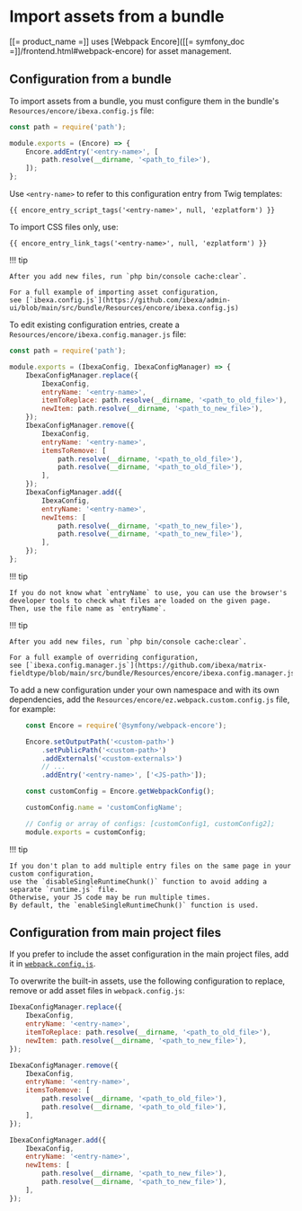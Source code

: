 # Import assets from a bundle

[[= product_name =]] uses [Webpack Encore]([[= symfony_doc =]]/frontend.html#webpack-encore) for asset management.

## Configuration from a bundle

To import assets from a bundle, you must configure them in the bundle's `Resources/encore/ibexa.config.js` file:

``` js
const path = require('path');

module.exports = (Encore) => {
	Encore.addEntry('<entry-name>', [
		path.resolve(__dirname, '<path_to_file>'),
    ]);
};
```

Use `<entry-name>` to refer to this configuration entry from Twig templates:

`{{ encore_entry_script_tags('<entry-name>', null, 'ezplatform') }}`

To import CSS files only, use:

`{{ encore_entry_link_tags('<entry-name>', null, 'ezplatform') }}`

!!! tip

    After you add new files, run `php bin/console cache:clear`.

    For a full example of importing asset configuration,
    see [`ibexa.config.js`](https://github.com/ibexa/admin-ui/blob/main/src/bundle/Resources/encore/ibexa.config.js)

To edit existing configuration entries, create a `Resources/encore/ibexa.config.manager.js` file:

``` js
const path = require('path');

module.exports = (IbexaConfig, IbexaConfigManager) => {
	IbexaConfigManager.replace({
	    IbexaConfig,
	    entryName: '<entry-name>',
	    itemToReplace: path.resolve(__dirname, '<path_to_old_file>'),
	    newItem: path.resolve(__dirname, '<path_to_new_file>'),
	});
	IbexaConfigManager.remove({
	    IbexaConfig,
	    entryName: '<entry-name>',
	    itemsToRemove: [
	        path.resolve(__dirname, '<path_to_old_file>'),
	        path.resolve(__dirname, '<path_to_old_file>'),
	    ],
	});
	IbexaConfigManager.add({
	    IbexaConfig,
	    entryName: '<entry-name>',
	    newItems: [
	        path.resolve(__dirname, '<path_to_new_file>'),
	        path.resolve(__dirname, '<path_to_new_file>'),
	    ],
	});
};
```

!!! tip

	If you do not know what `entryName` to use, you can use the browser's developer tools to check what files are loaded on the given page.
	Then, use the file name as `entryName`.

!!! tip

    After you add new files, run `php bin/console cache:clear`.

    For a full example of overriding configuration,
    see [`ibexa.config.manager.js`](https://github.com/ibexa/matrix-fieldtype/blob/main/src/bundle/Resources/encore/ibexa.config.manager.js).

To add a new configuration under your own namespace and with its own dependencies,
add the `Resources/encore/ez.webpack.custom.config.js` file, for example:

``` js
	const Encore = require('@symfony/webpack-encore');

	Encore.setOutputPath('<custom-path>')
	    .setPublicPath('<custom-path>')
	    .addExternals('<custom-externals>')
	    // ...
	    .addEntry('<entry-name>', ['<JS-path>']);

	const customConfig = Encore.getWebpackConfig();

	customConfig.name = 'customConfigName';

	// Config or array of configs: [customConfig1, customConfig2];
	module.exports = customConfig;
```

!!! tip

    If you don't plan to add multiple entry files on the same page in your custom configuration,
    use the `disableSingleRuntimeChunk()` function to avoid adding a separate `runtime.js` file.
    Otherwise, your JS code may be run multiple times.
    By default, the `enableSingleRuntimeChunk()` function is used.

## Configuration from main project files

If you prefer to include the asset configuration in the main project files,
add it in [`webpack.config.js`](https://github.com/ibexa/recipes/blob/master/ibexa/oss/4.0.x-dev/encore/webpack.config.js#L31).

To overwrite the built-in assets, use the following configuration to replace, remove or add asset files
in `webpack.config.js`:

``` js
IbexaConfigManager.replace({
    IbexaConfig,
    entryName: '<entry-name>',
    itemToReplace: path.resolve(__dirname, '<path_to_old_file>'),
    newItem: path.resolve(__dirname, '<path_to_new_file>'),
});

IbexaConfigManager.remove({
    IbexaConfig,
    entryName: '<entry-name>',
    itemsToRemove: [
        path.resolve(__dirname, '<path_to_old_file>'),
        path.resolve(__dirname, '<path_to_old_file>'),
    ],
});

IbexaConfigManager.add({
    IbexaConfig,
    entryName: '<entry-name>',
    newItems: [
        path.resolve(__dirname, '<path_to_new_file>'),
        path.resolve(__dirname, '<path_to_new_file>'),
    ],
});
```
